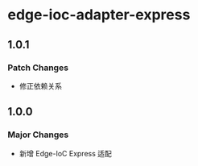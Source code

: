 # edge-ioc-adapter-express

## 1.0.1

### Patch Changes

- 修正依赖关系

## 1.0.0

### Major Changes

- 新增 Edge-IoC Express 适配
